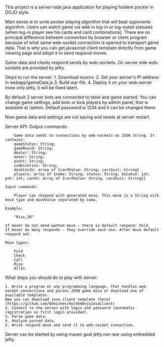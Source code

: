 This project is a server-side java application for playing holdem pocker in DOJO style.

Main sense is to write pocker playing algorithm that will beat opponents algorithm.
Users can watch game via web in log-in or log-outed statuses (when log-in player see his cards and card combinations).
There are no principal difference between connection by browser or client program because of what same web-socket connection is opened
to transport game data. That is why you can get javascript client template directly from game viewing page and
adopt it to send respond moves.

Game data and clients respond sends by web-sockets. On server side web-sockets are provided by jetty.

Steps to run the server:
    1. Download source.
    2. Set your server's IP-address in webapp/gameData.js
    3. Build war file.
    4. Deploy it on your web-server (now only jetty, it will be fixed later).

By default 2 server bots are connected to table and game started. You can change game settings, add bots or kick players by
admin panel, that is available at /admin. Default password is 1234 and it can be changed there.

Now game data and settings are not saving and resets at server restart.


Server API:
    Output commands:

        Game data sends to connections by web-sockets as JSON string. It contains:
        gameStatus: String;
        gameRound: String;
        dealer: String;
        mover: String;
        event: String;
        combination: String;
        deskCards: array of {cardValue: String; carsSuit: String}
        players: array of {name: String; status: String; balance: int; pot: int; cards: array of {cardValue: String, cardSuit: String}}

    Input commands:

        Player can respond with generated move. This move is a String with move type and moveValue separated by coma.

    Example:

        "Rise,20"

    If mover do not send wanted move - there is default respond: Fold.
    If mover do many responds - they override each one. After move default respond set.

    Move types:

        Fold
        Check
        Call
        Rise
        AllIn

What steps you should do to play with server:

    1. Write a program on any programming language, that handles web-socket connections and parses JSON game data or download one of available templates.
    Now you can download java client template [here](https://github.com/Demishev/HoldemDojoJavaClient)
    2. Connect to the server with login and password (automatic registration on first login provided).
    3. Parse game data.
    4. Analyze parsed data.
    5. Write respond move and send it to web-socket connection.

Server can be started by using maven goal jetty:run-war using embedded jetty.

